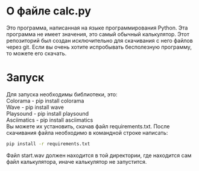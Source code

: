 # О файле calc.py
Это программа, написанная на языке программирования Python.
Эта программа не имеет значения, это самый обычный калькулятор.
Этот репозиторий был создан исключительно для скачивания с него файлов через git.
Если вы очень хотите испробывать бесполезную программу, то можете его скачать.
# Запуск
Для запуска необходимы библиотеки, это:    
Colorama - pip install colorama    
Wave - pip install wave    
Playsound - pip install playsound    
Asciimatics - pip install asciimatics    
Вы можете их установить, скачав файл requirements.txt. После скачивания файла необходимо в командной строке написать:    
```bat
pip install -r requirements.txt    
```    
Файл start.wav должен находится в той директории, где находится сам файл калькулятора, иначе калькулятор не запустится.    
